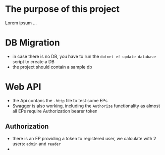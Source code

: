 # The purpose of this project
Lorem ipsum ...

# DB Migration

- in case there is no DB, you have to run the ```dotnet ef update database``` script to create a DB
- the project should contain a sample db

# Web API
- the Api contans the ```.http``` file to test some EPs
- Swagger is also working, including the ```Authorize``` functionality as almost all EPs require Authorization bearer token
## Authorization
- there is an EP providing a token to registered user, we calculate with 2 users: ```admin``` and ```reader```
- 